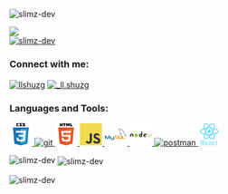 <p align="left"> <img src="https://komarev.com/ghpvc/?username=slimz-dev&label=Profile%20views&color=0e75b6&style=flat" alt="slimz-dev" /> </p>
<img align="right" width="1000" src="https://i.pinimg.com/originals/48/a1/8c/48a18c791d1254ce7b85a21b4396e1d1.gif"/>
<p align="left"> <a href="https://github.com/ryo-ma/github-profile-trophy"><img src="https://github-profile-trophy.vercel.app/?username=slimz-dev" alt="slimz-dev" /></a> </p>

<h3 align="left">Connect with me:</h3>
<p align="left">
<a href="https://fb.com/llshuzg" target="blank"><img align="center" src="https://raw.githubusercontent.com/rahuldkjain/github-profile-readme-generator/master/src/images/icons/Social/facebook.svg" alt="llshuzg" height="30" width="40" /></a>
<a href="https://instagram.com/_ll.shuzg" target="blank"><img align="center" src="https://raw.githubusercontent.com/rahuldkjain/github-profile-readme-generator/master/src/images/icons/Social/instagram.svg" alt="_ll.shuzg" height="30" width="40" /></a>
</p>

<h3 align="left">Languages and Tools:</h3>
<p align="left"> <a href="https://www.w3schools.com/css/" target="_blank" rel="noreferrer"> <img src="https://raw.githubusercontent.com/devicons/devicon/master/icons/css3/css3-original-wordmark.svg" alt="css3" width="40" height="40"/> </a> <a href="https://git-scm.com/" target="_blank" rel="noreferrer"> <img src="https://www.vectorlogo.zone/logos/git-scm/git-scm-icon.svg" alt="git" width="40" height="40"/> </a> <a href="https://www.w3.org/html/" target="_blank" rel="noreferrer"> <img src="https://raw.githubusercontent.com/devicons/devicon/master/icons/html5/html5-original-wordmark.svg" alt="html5" width="40" height="40"/> </a> <a href="https://developer.mozilla.org/en-US/docs/Web/JavaScript" target="_blank" rel="noreferrer"> <img src="https://raw.githubusercontent.com/devicons/devicon/master/icons/javascript/javascript-original.svg" alt="javascript" width="40" height="40"/> </a> <a href="https://www.mysql.com/" target="_blank" rel="noreferrer"> <img src="https://raw.githubusercontent.com/devicons/devicon/master/icons/mysql/mysql-original-wordmark.svg" alt="mysql" width="40" height="40"/> </a> <a href="https://nodejs.org" target="_blank" rel="noreferrer"> <img src="https://raw.githubusercontent.com/devicons/devicon/master/icons/nodejs/nodejs-original-wordmark.svg" alt="nodejs" width="40" height="40"/> </a> <a href="https://postman.com" target="_blank" rel="noreferrer"> <img src="https://www.vectorlogo.zone/logos/getpostman/getpostman-icon.svg" alt="postman" width="40" height="40"/> </a> <a href="https://reactjs.org/" target="_blank" rel="noreferrer"> <img src="https://raw.githubusercontent.com/devicons/devicon/master/icons/react/react-original-wordmark.svg" alt="react" width="40" height="40"/> </a> </p>

<p><img align="left" src="https://github-readme-stats.vercel.app/api/top-langs?username=slimz-dev&show_icons=true&locale=en&layout=compact&theme=darcula" alt="slimz-dev" /></p>

<p>&nbsp;<img align="center" src="https://github-readme-stats.vercel.app/api?username=slimz-dev&show_icons=true&locale=en&theme=darcula" alt="slimz-dev" /></p>

<p><img align="center" src="https://github-readme-streak-stats.herokuapp.com/?user=slimz-dev&theme=darcula" alt="slimz-dev" /></p>
